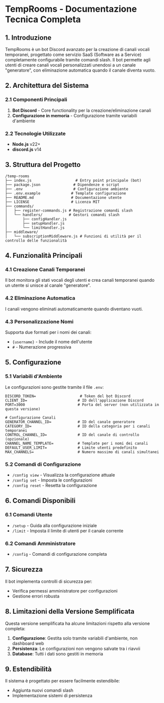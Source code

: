 # TempRooms - Documentazione Tecnica Completa

## 1. Introduzione

TempRooms è un bot Discord avanzato per la creazione di canali vocali temporanei, progettato come servizio SaaS (Software as a Service) completamente configurabile tramite comandi slash. Il bot permette agli utenti di creare canali vocali personalizzati unendosi a un canale "generatore", con eliminazione automatica quando il canale diventa vuoto.

## 2. Architettura del Sistema

### 2.1 Componenti Principali

1. **Bot Discord** - Core functionality per la creazione/eliminazione canali
2. **Configurazione in memoria** - Configurazione tramite variabili d'ambiente

### 2.2 Tecnologie Utilizzate

- **Node.js** v22+
- **discord.js** v14

## 3. Struttura del Progetto

```
/temp-rooms
├── index.js                    # Entry point principale (bot)
├── package.json               # Dipendenze e script
├── .env                       # Configurazione ambiente
├── .env.example              # Template configurazione
├── README.md                 # Documentazione utente
├── LICENSE                   # Licenza MIT
├── commands/
│   ├── register-commands.js # Registrazione comandi slash
│   └── handlers/            # Gestori comandi slash
│       ├── configHandler.js
│       ├── setupHandler.js
│       └── limitHandler.js
├── middleware/
│   └── subscriptionMiddleware.js # Funzioni di utilità per il controllo delle funzionalità
```

## 4. Funzionalità Principali

### 4.1 Creazione Canali Temporanei

Il bot monitora gli stati vocali degli utenti e crea canali temporanei quando un utente si unisce al canale "generatore".

### 4.2 Eliminazione Automatica

I canali vengono eliminati automaticamente quando diventano vuoti.

### 4.3 Personalizzazione Nomi

Supporta due formati per i nomi dei canali:
- `{username}` - Include il nome dell'utente
- `#` - Numerazione progressiva

## 5. Configurazione

### 5.1 Variabili d'Ambiente

Le configurazioni sono gestite tramite il file `.env`:

```
DISCORD_TOKEN=                    # Token del bot Discord
CLIENT_ID=                       # ID dell'applicazione Discord
PORT=3000                        # Porta del server (non utilizzata in questa versione)

# Configurazione Canali
GENERATOR_CHANNEL_ID=            # ID del canale generatore
CATEGORY_ID=                     # ID della categoria per i canali temporanei
CONTROL_CHANNEL_ID=              # ID del canale di controllo (opzionale)
CHANNEL_NAME_TEMPLATE=           # Template per i nomi dei canali
DEFAULT_USER_LIMIT=              # Limite utenti predefinito
MAX_CHANNELS=                    # Numero massimo di canali simultanei
```

### 5.2 Comandi di Configurazione

- `/config view` - Visualizza la configurazione attuale
- `/config set` - Imposta le configurazioni
- `/config reset` - Resetta la configurazione

## 6. Comandi Disponibili

### 6.1 Comandi Utente

- `/setup` - Guida alla configurazione iniziale
- `/limit` - Imposta il limite di utenti per il canale corrente

### 6.2 Comandi Amministratore

- `/config` - Comandi di configurazione completa

## 7. Sicurezza

Il bot implementa controlli di sicurezza per:
- Verifica permessi amministratore per configurazioni
- Gestione errori robusta

## 8. Limitazioni della Versione Semplificata

Questa versione semplificata ha alcune limitazioni rispetto alla versione completa:

1. **Configurazione**: Gestita solo tramite variabili d'ambiente, non dashboard web
2. **Persistenza**: Le configurazioni non vengono salvate tra i riavvii
3. **Database**: Tutti i dati sono gestiti in memoria

## 9. Estendibilità

Il sistema è progettato per essere facilmente estendibile:
- Aggiunta nuovi comandi slash
- Implementazione sistemi di persistenza
